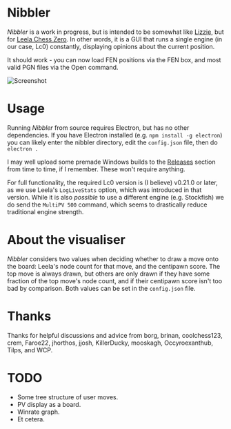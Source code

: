 # Nibbler

*Nibbler* is a work in progress, but is intended to be somewhat like [Lizzie](https://github.com/featurecat/lizzie), but for [Leela Chess Zero](https://github.com/LeelaChessZero/lc0). In other words, it is a GUI that runs a single engine (in our case, Lc0) constantly, displaying opinions about the current position.

It should work - you can now load FEN positions via the FEN box, and most valid PGN files via the Open command.

![Screenshot](https://user-images.githubusercontent.com/16438795/58832441-d4f26980-8646-11e9-8126-0c9b5e53166f.png)

# Usage

Running *Nibbler* from source requires Electron, but has no other dependencies. If you have Electron installed (e.g. `npm install -g electron`) you can likely enter the nibbler directory, edit the `config.json` file, then do `electron .`

I may well upload some premade Windows builds to the [Releases](https://github.com/fohristiwhirl/nibbler/releases) section from time to time, if I remember. These won't require anything.

For full functionality, the required Lc0 version is (I believe) v0.21.0 or later, as we use Leela's `LogLiveStats` option, which was introduced in that version. While it is also *possible* to use a different engine (e.g. Stockfish) we do send the `MultiPV 500` command, which seems to drastically reduce traditional engine strength.

# About the visualiser

*Nibbler* considers two values when deciding whether to draw a move onto the board: Leela's node count for that move, and the centipawn score. The top move is always drawn, but others are only drawn if they have some fraction of the top move's node count, and if their centipawn score isn't too bad by comparison. Both values can be set in the `config.json` file.

# Thanks

Thanks for helpful discussions and advice from borg, brinan, coolchess123, crem, Faroe22, jhorthos, jjosh, KillerDucky, mooskagh, Occyroexanthub, Tilps, and WCP.

# TODO

* Some tree structure of user moves.
* PV display as a board.
* Winrate graph.
* Et cetera.
